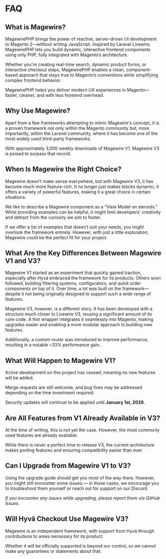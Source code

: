 # FAQ

## What is Magewire?

MagewirePHP brings the power of reactive, server-driven UI development to Magento 2—without writing JavaScript.
Inspired by Laravel Livewire, MagewirePHP lets you build dynamic, interactive frontend components using only PHP,
fully integrated with Magento’s architecture.

Whether you're creating real-time search, dynamic product forms, or interactive checkout steps, MagewirePHP enables a clean,
component-based approach that stays true to Magento’s conventions while simplifying complex frontend behavior.

MagewirePHP helps you deliver modern UX experiences in Magento—faster, cleaner, and with less frontend overhead.

## Why Use Magewire?

Apart from a few frameworks attempting to mimic Magewire's concept, it is a proven framework not only within the Magento community but,
more importantly, within the Laravel community, where it has become one of the most widely used third-party frameworks.

With approximately 3,000 weekly downloads of Magewire V1, Magewire V3 is poised to surpass that record.

## When Is Magewire the Right Choice?

Magewire doesn’t make sense everywhere, but with Magewire V3, it has become much more feature-rich.
It no longer just makes blocks dynamic; it offers a variety of powerful features, making it a great choice in certain situations.

We like to describe a Magewire component as a "View Model on steroids." While providing examples can be helpful,
it might limit developers' creativity and detract from the curiosity we aim to foster.

If we offer a list of examples that doesn’t suit your needs, you might overlook the framework entirely.
However, with just a little exploration, Magewire could be the perfect fit for your project.

## What Are the Key Differences Between Magewire V1 and V3?

Magewire V1 started as an experiment that quickly gained traction, especially after Hyvä embraced the framework for its products.
Others soon followed, building filtering systems, configurators, and quick order components on top of it.
Over time, a lot was built on the framework—despite it not being originally designed to support such a wide range of features.

Magewire V3, however, is a different story. It has been developed with a structure much closer to Livewire V3,
reusing a significant amount of its core code. A thin wrapper integrates it seamlessly into Magento,
making upgrades easier and enabling a more modular approach to building new features.

Additionally, a custom router was introduced to improve performance, resulting in a notable ~33% performance gain.

## What Will Happen to Magewire V1?

Active development on this project has ceased, meaning no new features will be added.

Merge requests are still welcome, and bug fixes may be addressed depending on the time investment required.

Security updates will continue to be applied until **January 1st, 2026.**

## Are All Features from V1 Already Available in V3?

At the time of writing, this is not yet the case. However, the most commonly used features are already available.

While there is never a perfect time to release V3, the current architecture makes porting features and ensuring compatibility easier than ever.

## Can I Upgrade from Magewire V1 to V3?

Using the upgrade guide should get you most of the way there. However, you might still encounter some issues — in those cases,
we encourage you to troubleshoot them yourself or reach out for support on our Discord.

*If you encounter any issues while upgrading, please report them via GitHub Issues.*

## Will Hyvä Checkout Use Magewire V3?

Magewire is an independent framework, with support from Hyvä through contributions to areas necessary for its product.

Whether it will be officially supported is beyond our control, so we cannot make any guarantees or statements about that.
